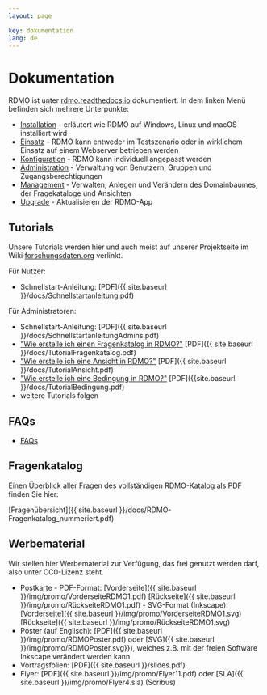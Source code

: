 ```yaml
---
layout: page

key: dokumentation
lang: de
---
```


Dokumentation
=============

RDMO ist unter [rdmo.readthedocs.io](http://rdmo.readthedocs.io/de/latest) dokumentiert. In dem linken Menü befinden sich mehrere Unterpunkte:

* [Installation](http://rdmo.readthedocs.io/de/latest/installation/index.html) - erläutert wie RDMO auf Windows, Linux und macOS installiert wird
* [Einsatz](http://rdmo.readthedocs.io/de/latest/deployment/index.html) - RDMO kann entweder im Testszenario oder in wirklichem Einsatz auf einem Webserver betrieben werden
* [Konfiguration](http://rdmo.readthedocs.io/de/latest/configuration/index.html) - RDMO kann individuell angepasst werden
* [Administration](http://rdmo.readthedocs.io/de/latest/administration/index.html) - Verwaltung von Benutzern, Gruppen und Zugangsberechtigungen
* [Management](http://rdmo.readthedocs.io/de/latest/management/index.html) - Verwalten, Anlegen und Verändern des Domainbaumes, der Fragekataloge und Ansichten
* [Upgrade](http://rdmo.readthedocs.io/de/latest/upgrade/index.html) - Aktualisieren der RDMO-App

Tutorials
---------

Unsere Tutorials werden hier und auch meist auf unserer Projektseite im Wiki [forschungsdaten.org](http://forschungsdaten.org/index.php/RDMO) verlinkt.

Für Nutzer:

* Schnellstart-Anleitung: [PDF]({{ site.baseurl }}/docs/Schnellstartanleitung.pdf)

Für Administratoren:

* Schnellstart-Anleitung: [PDF]({{ site.baseurl }}/docs/SchnellstartanleitungAdmins.pdf)
* ["Wie erstelle ich einen Fragenkatalog in RDMO?"](http://www.forschungsdaten.org/index.php/Katalog_erstellen) [PDF]({{ site.baseurl }}/docs/TutorialFragenkatalog.pdf)
* ["Wie erstelle ich eine Ansicht in RDMO?"](http://www.forschungsdaten.org/index.php/Ansicht_erstellen) [PDF]({{ site.baseurl }}/docs/TutorialAnsicht.pdf)
* ["Wie erstelle ich eine Bedingung in RDMO?"](http://www.forschungsdaten.org/index.php/Bedingung_erstellen) [PDF]({{site.baseurl }}/docs/TutorialBedingung.pdf)
* weitere Tutorials folgen

FAQs
----

* [FAQs](http://www.forschungsdaten.org/index.php/FAQs)

Fragenkatalog
-------------

Einen Überblick aller Fragen des vollständigen RDMO-Katalog als PDF finden Sie hier:

[Fragenübersicht]({{ site.baseurl }}/docs/RDMO-Fragenkatalog_nummeriert.pdf)


Werbematerial
-------------

Wir stellen hier Werbematerial zur Verfügung, das frei genutzt werden darf, also unter CC0-Lizenz steht.

* Postkarte - PDF-Format: [Vorderseite]({{ site.baseurl }}/img/promo/VorderseiteRDMO1.pdf) [Rückseite]({{ site.baseurl }}/img/promo/RückseiteRDMO1.pdf)
            - SVG-Format (Inkscape): [Vorderseite]({{ site.baseurl }}/img/promo/VorderseiteRDMO1.svg) [Rückseite]({{ site.baseurl }}/img/promo/RückseiteRDMO1.svg)
* Poster (auf Englisch): [PDF]({{ site.baseurl }}/img/promo/RDMOPoster.pdf) oder [SVG]({{ site.baseurl }}/img/promo/RDMOPoster.svg}}), welches z.B. mit der freien Software Inkscape verändert werden kann 
* Vortragsfolien: [PDF]({{ site.baseurl }}/slides.pdf)
* Flyer: [PDF]({{ site.baseurl }}/img/promo/Flyer11.pdf) oder [SLA]({{ site.baseurl }}/img/promo/Flyer4.sla) (Scribus)
